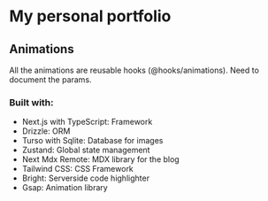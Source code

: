 # My personal portfolio

## Animations

All the animations are reusable hooks (@hooks/animations). Need to document the params.

### Built with:

- Next.js with TypeScript: Framework
- Drizzle: ORM
- Turso with Sqlite: Database for images
- Zustand: Global state management
- Next Mdx Remote: MDX library for the blog
- Tailwind CSS: CSS Framework
- Bright: Serverside code highlighter
- Gsap: Animation library